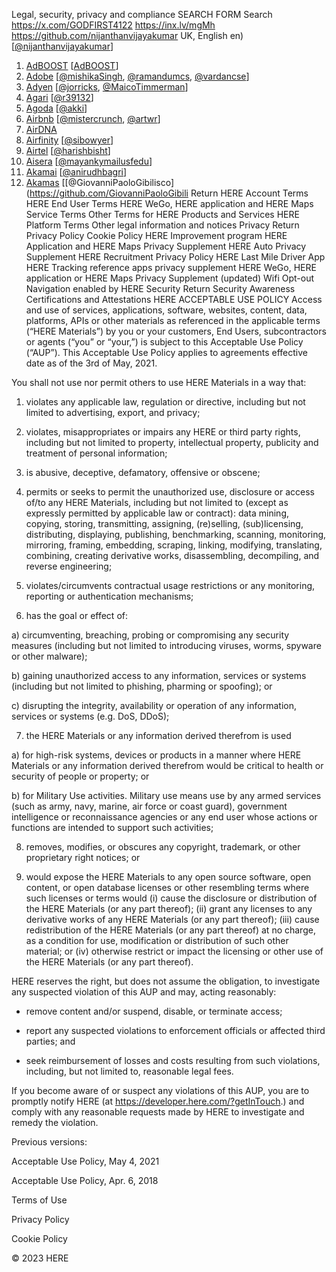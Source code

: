 
Legal, security, privacy and compliance
SEARCH FORM
Search
https://x.com/GODFIRST4122
https://inx.lv/mgMh
https://github.com/nijanthanvijayakumar
UK, English
en) [[@nijanthanvijayakumar](https://github.com/nijanthanvijayakumar)]
1. [AdBOOST](https://www.adboost.sk) [[AdBOOST](https://github.com/AdBOOST)]
1. [Adobe](https://www.adobe.com/) [[@mishikaSingh](https://github.com/mishikaSingh), [@ramandumcs](https://github.com/ramandumcs), [@vardancse](https://github.com/vardancse)]
1. [Adyen](https://www.adyen.com/) [[@jorricks](https://github.com/jorricks), [@MaicoTimmerman](https://github.com/MaicoTimmerman)]
1. [Agari](https://github.com/agaridata) [[@r39132](https://github.com/r39132)]
1. [Agoda](https://agoda.com) [[@akki](https://github.com/akki)]
1. [Airbnb](https://airbnb.io/) [[@mistercrunch](https://github.com/mistercrunch), [@artwr](https://github.com/artwr)]
1. [AirDNA](https://www.airdna.co)
1. [Airfinity](https://www.airfinity.com) [[@sibowyer](https://github.com/sibowyer)]
1. [Airtel](https://www.airtel.in/) [[@harishbisht](https://github.com/harishbisht)]
1. [Aisera](https://aisera.com/) [[@mayankymailusfedu](https://github.com/mayankymailusfedu)]
1. [Akamai](https://www.akamai.com/) [[@anirudhbagri](https://github.com/anirudhbagri)]
1. [Akamas](https://akamas.io) [[@GiovanniPaoloGibilisco](https://github.com/GiovanniPaoloGibili
Return
HERE Account Terms
HERE End User Terms
HERE WeGo, HERE application and HERE Maps Service Terms
Other Terms for HERE Products and Services
HERE Platform Terms
Other legal information and notices
Privacy
Return
Privacy Policy
Cookie Policy
HERE Improvement program
HERE Application and HERE Maps Privacy Supplement
HERE Auto Privacy Supplement
HERE Recruitment Privacy Policy
HERE Last Mile Driver App
HERE Tracking reference apps privacy supplement
HERE WeGo, HERE application or HERE Maps Privacy Supplement (updated)
Wifi Opt-out
Navigation enabled by HERE
Security
Return
Security Awareness
Certifications and Attestations
HERE ACCEPTABLE USE POLICY
Access and use of services, applications, software, websites, content, data, platforms, APIs or other materials as referenced in the applicable terms (“HERE Materials”) by you or your customers, End Users, subcontractors or agents (“you” or “your,”) is subject to this Acceptable Use Policy (“AUP”). This Acceptable Use Policy applies to agreements effective date as of the 3rd of May, 2021.

You shall not use nor permit others to use HERE Materials in a way that:

1) violates any applicable law, regulation or directive, including but not limited to advertising, export, and privacy;

2) violates, misappropriates or impairs any HERE or third party rights, including but not limited to property, intellectual property, publicity and treatment of personal information;

3) is abusive, deceptive, defamatory, offensive or obscene;

4) permits or seeks to permit the unauthorized use, disclosure or access of/to any HERE Materials, including but not limited to (except as expressly permitted by applicable law or contract): data mining, copying, storing, transmitting, assigning, (re)selling, (sub)licensing, distributing, displaying, publishing, benchmarking, scanning, monitoring, mirroring, framing, embedding, scraping, linking, modifying, translating, combining, creating derivative works, disassembling, decompiling, and reverse engineering;

5) violates/circumvents contractual usage restrictions or any monitoring, reporting or authentication mechanisms;

6) has the goal or effect of:

a) circumventing, breaching, probing or compromising any security measures (including but not limited to introducing viruses, worms, spyware or other malware);

b) gaining unauthorized access to any information, services or systems (including but not limited to phishing, pharming or spoofing); or

c) disrupting the integrity, availability or operation of any information, services or systems (e.g. DoS, DDoS);

7) the HERE Materials or any information derived therefrom is used

a) for high-risk systems, devices or products in a manner where HERE Materials or any information derived therefrom would be critical to health or security of people or property; or

b) for Military Use activities. Military use means use by any armed services (such as army, navy, marine, air force or coast guard), government intelligence or reconnaissance agencies or any end user whose actions or functions are intended to support such activities;

8) removes, modifies, or obscures any copyright, trademark, or other proprietary right notices; or

9) would expose the HERE Materials to any open source software, open content, or open database licenses or other resembling terms where such licenses or terms would (i) cause the disclosure or distribution of the HERE Materials (or any part thereof); (ii) grant any licenses to any derivative works of any HERE Materials (or any part thereof); (iii) cause redistribution of the HERE Materials (or any part thereof) at no charge, as a condition for use, modification or distribution of such other material; or (iv) otherwise restrict or impact the licensing or other use of the HERE Materials (or any part thereof).

HERE reserves the right, but does not assume the obligation, to investigate any suspected violation of this AUP and may, acting reasonably:

- remove content and/or suspend, disable, or terminate access;

- report any suspected violations to enforcement officials or affected third parties; and

- seek reimbursement of losses and costs resulting from such violations, including, but not limited to, reasonable legal fees.

If you become aware of or suspect any violations of this AUP, you are to promptly notify HERE (at https://developer.here.com/?getInTouch.) and comply with any reasonable requests made by HERE to investigate and remedy the violation.

Previous versions:

Acceptable Use Policy, May 4, 2021

Acceptable Use Policy, Apr. 6, 2018

Terms of Use
 
Privacy Policy
 
Cookie Policy
 
© 2023 HERE

